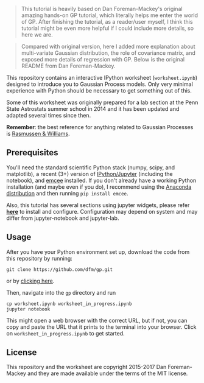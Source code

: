 > This tutorial is heavily based on Dan Foreman-Mackey's original amazing hands-on GP tutorial, which literally helps me enter the world of GP. After finishing the tutorial, as a reader/user myself, I think this tutorial might be even more helpful if I could include more details, so here we are.

> Compared with original version, here I added more explanation about multi-variate Gaussian distribution, the role of covariance matrix, and exposed more details of regression with GP. Below is the original README from Dan Foreman-Mackey.

This repository contains an interactive IPython worksheet (`worksheet.ipynb`)
designed to introduce you to Gaussian Process models. Only very minimal
experience with Python should be necessary to get something out of this.

Some of this worksheet was originally prepared for a lab section at the Penn
State Astrostats summer school in 2014 and it has been updated and adapted
several times since then.

**Remember**: the best reference for anything related to Gaussian Processes is
[Rasmussen & Williams](http://www.gaussianprocess.org/gpml/).


Prerequisites
-------------

You'll need the standard scientific Python stack (numpy, scipy, and
matplotlib), a recent (3+) version of [IPython/Jupyter](http://jupyter.org/)
(including the notebook), and [emcee](http://dfm.io/emcee) installed. If you
don't already have a working Python installation (and maybe even if you do), I
recommend using the [Anaconda distribution](http://continuum.io/downloads) and
then running `pip install emcee`.

Also, this tutorial has several sections using jupyter widgets, please refer [**here**](https://ipywidgets.readthedocs.io/en/latest/index.html) to install and configure. Configuration may depend on system and may differ from jupyter-notebook and jupyter-lab.

Usage
-----

After you have your Python environment set up, download the code from this
repository by running:

```
git clone https://github.com/dfm/gp.git
```

or by [clicking here](https://github.com/dfm/gp/archive/master.zip).

Then, navigate into the `gp` directory and run

```
cp worksheet.ipynb worksheet_in_progress.ipynb
jupyter notebook
```

This might open a web browser with the correct URL, but if not, you can copy
and paste the URL that it prints to the terminal into your browser.
Click on `worksheet_in_progress.ipynb` to get started.


License
-------

This repository and the worksheet are copyright 2015-2017 Dan Foreman-Mackey and
they are made available under the terms of the MIT license.
